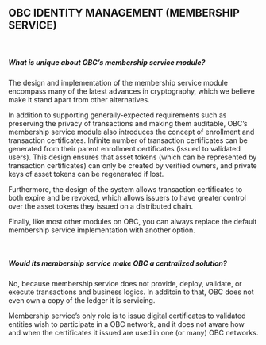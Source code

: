 ## OBC IDENTITY MANAGEMENT (MEMBERSHIP SERVICE)
&nbsp;
##### What is unique about OBC’s membership service module?
The design and implementation of the membership service module encompass many of the latest advances in cryptography, which we believe make it stand apart from other alternatives.

In addition to supporting generally-expected requirements such as preserving the privacy of transactions and making them auditable, OBC’s membership service module also introduces the concept of enrollment and transaction certificates. Infinite number of transaction certificates can be generated from their parent enrollment certificates (issued to validated users). This design ensures that asset tokens (which can be represented by transaction certificates) can only be created by verified owners, and private keys of asset tokens can be regenerated if lost. 

Furthermore, the design of the system allows transaction certificates to both expire and be revoked, which allows issuers to have greater control over the asset tokens they issued on a distributed chain.

Finally, like most other modules on OBC, you can always replace the default membership service implementation with another option.


&nbsp;
##### Would its membership service make OBC a centralized solution?

No, because membership service does not provide, deploy, validate, or execute transactions and business logics. In additoin to that, OBC does not even own a copy of the ledger it is servicing.  

Membership service’s only role is to issue digital certificates to validated entities wish to participate in a OBC network, and it does not aware how and when the certificates it issued are used in one (or many)  OBC networks. 
